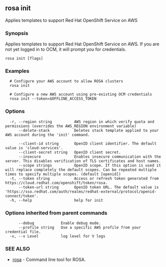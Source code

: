 ## rosa init

Applies templates to support Red Hat OpenShift Service on AWS

### Synopsis

Applies templates to support Red Hat OpenShift Service on AWS. If you are not
yet logged in to OCM, it will prompt you for credentials.

```
rosa init [flags]
```

### Examples

```
  # Configure your AWS account to allow ROSA clusters
  rosa init

  # Configure a new AWS account using pre-existing OCM credentials
  rosa init --token=$OFFLINE_ACCESS_TOKEN
```

### Options

```
  -r, --region string          AWS region in which verify quota and permissions (overrides the AWS_REGION environment variable)
      --delete-stack           Deletes stack template applied to your AWS account during the 'init' command.
                               
      --client-id string       OpenID client identifier. The default value is 'cloud-services'.
      --client-secret string   OpenID client secret.
      --insecure               Enables insecure communication with the server. This disables verification of TLS certificates and host names.
      --scope strings          OpenID scope. If this option is used it will replace completely the default scopes. Can be repeated multiple times to specify multiple scopes. (default [openid])
  -t, --token string           Access or refresh token generated from https://cloud.redhat.com/openshift/token/rosa.
      --token-url string       OpenID token URL. The default value is 'https://sso.redhat.com/auth/realms/redhat-external/protocol/openid-connect/token'.
  -h, --help                   help for init
```

### Options inherited from parent commands

```
      --debug            Enable debug mode.
      --profile string   Use a specific AWS profile from your credential file.
  -v, --v Level          log level for V logs
```

### SEE ALSO

* [rosa](rosa.md)	 - Command line tool for ROSA.

